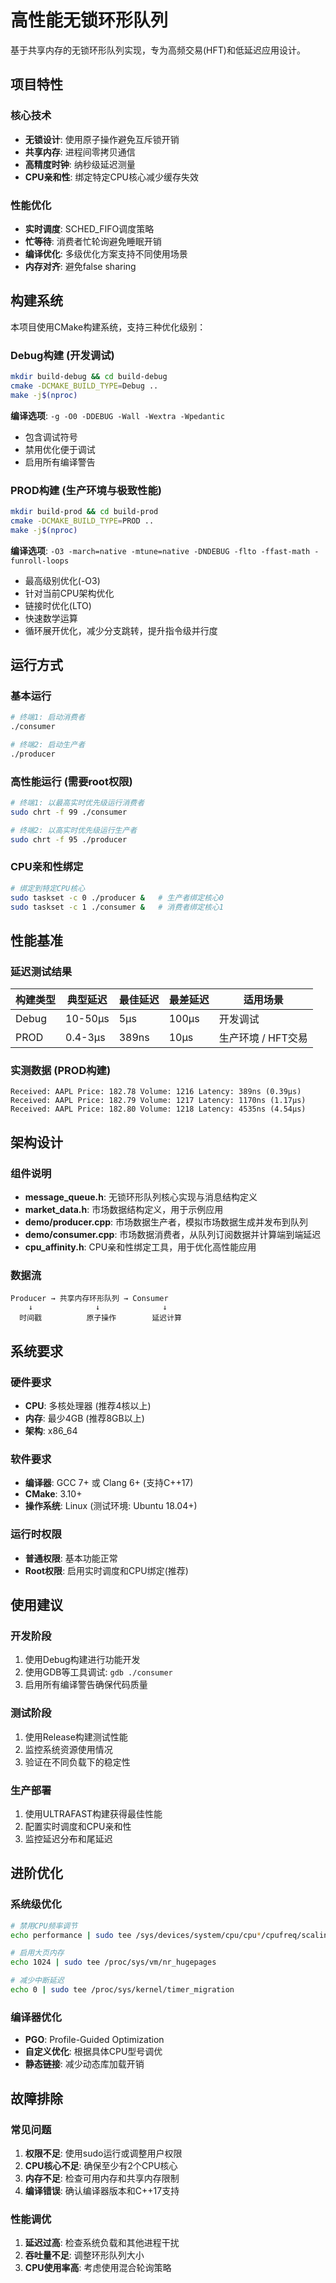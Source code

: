 # 高性能无锁环形队列

基于共享内存的无锁环形队列实现，专为高频交易(HFT)和低延迟应用设计。

## 项目特性

### 核心技术
- **无锁设计**: 使用原子操作避免互斥锁开销
- **共享内存**: 进程间零拷贝通信
- **高精度时钟**: 纳秒级延迟测量
- **CPU亲和性**: 绑定特定CPU核心减少缓存失效

### 性能优化
- **实时调度**: SCHED_FIFO调度策略
- **忙等待**: 消费者忙轮询避免睡眠开销
- **编译优化**: 多级优化方案支持不同使用场景
- **内存对齐**: 避免false sharing

## 构建系统

本项目使用CMake构建系统，支持三种优化级别：

### Debug构建 (开发调试)
```bash
mkdir build-debug && cd build-debug
cmake -DCMAKE_BUILD_TYPE=Debug ..
make -j$(nproc)
```
**编译选项**: `-g -O0 -DDEBUG -Wall -Wextra -Wpedantic`
- 包含调试符号
- 禁用优化便于调试
- 启用所有编译警告

### PROD构建 (生产环境与极致性能)
```bash
mkdir build-prod && cd build-prod
cmake -DCMAKE_BUILD_TYPE=PROD ..
make -j$(nproc)
```
**编译选项**: `-O3 -march=native -mtune=native -DNDEBUG -flto -ffast-math -funroll-loops`
- 最高级别优化(-O3)
- 针对当前CPU架构优化
- 链接时优化(LTO)
- 快速数学运算
- 循环展开优化，减少分支跳转，提升指令级并行度

## 运行方式

### 基本运行
```bash
# 终端1: 启动消费者
./consumer

# 终端2: 启动生产者  
./producer
```

### 高性能运行 (需要root权限)
```bash
# 终端1: 以最高实时优先级运行消费者
sudo chrt -f 99 ./consumer

# 终端2: 以高实时优先级运行生产者
sudo chrt -f 95 ./producer
```

### CPU亲和性绑定
```bash
# 绑定到特定CPU核心
sudo taskset -c 0 ./producer &   # 生产者绑定核心0
sudo taskset -c 1 ./consumer &   # 消费者绑定核心1
```

## 性能基准

### 延迟测试结果
| 构建类型 | 典型延迟 | 最佳延迟 | 最差延迟 | 适用场景 |
|---------|---------|---------|---------|----------|
| Debug | 10-50μs | 5μs | 100μs | 开发调试 |
| PROD | 0.4-3μs | 389ns | 10μs | 生产环境 / HFT交易 |

### 实测数据 (PROD构建)
```
Received: AAPL Price: 182.78 Volume: 1216 Latency: 389ns (0.39μs)
Received: AAPL Price: 182.79 Volume: 1217 Latency: 1170ns (1.17μs)
Received: AAPL Price: 182.80 Volume: 1218 Latency: 4535ns (4.54μs)
```

## 架构设计

### 组件说明
- **message_queue.h**: 无锁环形队列核心实现与消息结构定义
- **market_data.h**: 市场数据结构定义，用于示例应用
- **demo/producer.cpp**: 市场数据生产者，模拟市场数据生成并发布到队列
- **demo/consumer.cpp**: 市场数据消费者，从队列订阅数据并计算端到端延迟
- **cpu_affinity.h**: CPU亲和性绑定工具，用于优化高性能应用

### 数据流
```
Producer → 共享内存环形队列 → Consumer
    ↓              ↓              ↓
  时间戳          原子操作        延迟计算
```

## 系统要求

### 硬件要求
- **CPU**: 多核处理器 (推荐4核以上)
- **内存**: 最少4GB (推荐8GB以上)
- **架构**: x86_64

### 软件要求
- **编译器**: GCC 7+ 或 Clang 6+ (支持C++17)
- **CMake**: 3.10+
- **操作系统**: Linux (测试环境: Ubuntu 18.04+)

### 运行时权限
- **普通权限**: 基本功能正常
- **Root权限**: 启用实时调度和CPU绑定(推荐)

## 使用建议

### 开发阶段
1. 使用Debug构建进行功能开发
2. 使用GDB等工具调试: `gdb ./consumer`
3. 启用所有编译警告确保代码质量

### 测试阶段  
1. 使用Release构建测试性能
2. 监控系统资源使用情况
3. 验证在不同负载下的稳定性

### 生产部署
1. 使用ULTRAFAST构建获得最佳性能
2. 配置实时调度和CPU亲和性
3. 监控延迟分布和尾延迟

## 进阶优化

### 系统级优化
```bash
# 禁用CPU频率调节
echo performance | sudo tee /sys/devices/system/cpu/cpu*/cpufreq/scaling_governor

# 启用大页内存
echo 1024 | sudo tee /proc/sys/vm/nr_hugepages

# 减少中断延迟
echo 0 | sudo tee /proc/sys/kernel/timer_migration
```

### 编译器优化
- **PGO**: Profile-Guided Optimization
- **自定义优化**: 根据具体CPU型号调优
- **静态链接**: 减少动态库加载开销

## 故障排除

### 常见问题
1. **权限不足**: 使用sudo运行或调整用户权限
2. **CPU核心不足**: 确保至少有2个CPU核心
3. **内存不足**: 检查可用内存和共享内存限制
4. **编译错误**: 确认编译器版本和C++17支持

### 性能调优
1. **延迟过高**: 检查系统负载和其他进程干扰
2. **吞吐量不足**: 调整环形队列大小
3. **CPU使用率高**: 考虑使用混合轮询策略

